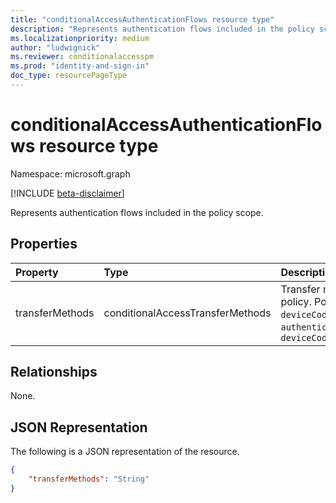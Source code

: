 ```yaml
---
title: "conditionalAccessAuthenticationFlows resource type"
description: "Represents authentication flows included in the policy scope."
ms.localizationpriority: medium
author: "ludwignick"
ms.reviewer: conditionalaccesspm
ms.prod: "identity-and-sign-in"
doc_type: resourcePageType
---
```


# conditionalAccessAuthenticationFlows resource type

Namespace: microsoft.graph

[!INCLUDE [beta-disclaimer](../../includes/beta-disclaimer.md)]

Represents authentication flows included in the policy scope.

## Properties

| Property        | Type                             | Description                                                                                                                                          |
|:----------------|:---------------------------------|:-----------------------------------------------------------------------------------------------------------------------------------------------------|
| transferMethods | conditionalAccessTransferMethods | Transfer methods in scope for the policy. Possible values are `deviceCodeFlow`, `authenticationTransfer`, or `deviceCodeFlow,authenticationTransfer` |

## Relationships

None.

## JSON Representation

The following is a JSON representation of the resource.

```json
{
    "transferMethods": "String"
}
```
